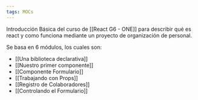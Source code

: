 ```yaml
---
tags: MOCs
---
```

Introducción Básica del curso de [[React G6 - ONE]] para describir qué es react y como funciona mediante un proyecto de organización de personal.

Se basa en 6 módulos, los cuales son:

- [[Una biblioteca declarativa]]
- [[Nuestro primer componente]]
- [[Componente Formulario]]
- [[Trabajando con Props]]
- [[Registro de Colaboradores]]
- [[Controlando el Formulario]]
